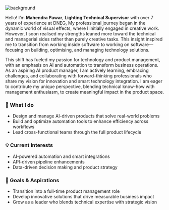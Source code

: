 ![background](https://github.com/user-attachments/assets/cccc2a19-d601-4597-9fae-d137c13606d5)

Hello! I’m **Mahendra Pawar**, **Lighting Technical Supervisor** with over 7 years of experience at DNEG, My professional journey began in the dynamic world of visual effects, where I initially engaged in creative work. However, I soon realised my strengths leaned more toward the technical and managerial sides rather than purely creative tasks. This insight inspired me to transition from working inside software to working on software—focusing on building, optimising, and managing technology solutions.

This shift has fueled my passion for technology and product management, with an emphasis on AI and automation to transform business operations. As an aspiring AI product manager, I am actively learning, embracing challenges, and collaborating with forward-thinking professionals who share my vision for innovation and smart technology integration. I am eager to contribute my unique perspective, blending technical know-how with management enthusiasm, to create meaningful impact in the product space.

### 🚀 What I do
- Design and manage AI-driven products that solve real-world problems
- Build and optimize automation tools to enhance efficiency across workflows
- Lead cross-functional teams through the full product lifecycle

### 💡 Current Interests
- AI-powered automation and smart integrations
- API-driven pipeline enhancements
- Data-driven decision making and product strategy

### 🌱 Goals & Aspirations
- Transition into a full-time product management role
- Develop innovative solutions that drive measurable business impact
- Grow as a leader who blends technical expertise with strategic vision

<!---
thecodeshastra/thecodeshastra is a ✨ special ✨ repository because its `README.md` (this file) appears on your GitHub profile.
You can click the Preview link to take a look at your changes.
--->
